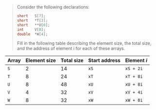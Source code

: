 > Consider the following declarations:
> ```C
> short   S[7];
> short   *T[3];
> short   **U[6];
> int     V[8];
> double  *W[4];
> ```
> Fill in the following table describing the element size, the total
> size, and the address of element i for each of these arrays.

| Array | Element size | Total size | Start address | Element _i_ |
|-------|--------------|------------|---------------|-------------|
| `S`   |            2 |         14 | `xS`          | `xS + 2i`   |
| `T`   |            8 |         24 | `xT`          | `xT + 8i`   |
| `U`   |            8 |         48 | `xU`          | `xU + 8i`   |
| `V`   |            4 |         32 | `xV`          | `xV + 4i`   |
| `W`   |            8 |         32 | `xW`          | `xW + 8i`   |
